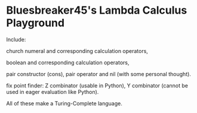 # Bluesbreaker45's Lambda Calculus Playground

Include: 

church numeral and corresponding calculation operators,

boolean and corresponding calculation operators,

pair constructor (cons), pair operator and nil (with some personal thought).

fix point finder: Z combinator (usable in Python), Y combinator (cannot be used in eager evaluation like Python).

All of these make a Turing-Complete language.